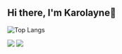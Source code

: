 ## Hi there, I'm Karolayne👋

![Top Langs](https://github-readme-stats.vercel.app/api/top-langs/?username=enyalorak&langs_count=5)


<div> 

  <a href = "mailto:karol.macedob@gmail.com"><img src="https://img.shields.io/badge/-Gmail-%23333?style=for-the-badge&logo=gmail&logoColor=white" target="_blank"></a>
  <a href="https://www.linkedin.com/in/karolayne-macedo-b1a54a264/" target="_blank"><img src="https://img.shields.io/badge/-LinkedIn-%230077B5?style=for-the-badge&logo=linkedin&logoColor=white" target="_blank"></a> 
  
</div>
